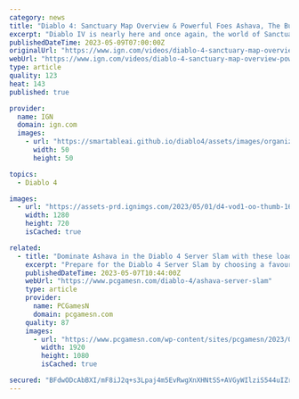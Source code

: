 ```yaml
---
category: news
title: "Diablo 4: Sanctuary Map Overview & Powerful Foes Ashava, The Butcher, and More"
excerpt: "Diablo IV is nearly here and once again, the world of Sanctuary is at risk of being overrun by the Daughter of Hatred herself – Lilith! Her hordes of demons have overrun the sprawling open-world of ..."
publishedDateTime: 2023-05-09T07:00:00Z
originalUrl: "https://www.ign.com/videos/diablo-4-sanctuary-map-overview-powerful-foes-ashava-the-butcher-and-more"
webUrl: "https://www.ign.com/videos/diablo-4-sanctuary-map-overview-powerful-foes-ashava-the-butcher-and-more"
type: article
quality: 123
heat: 143
published: true

provider:
  name: IGN
  domain: ign.com
  images:
    - url: "https://smartableai.github.io/diablo4/assets/images/organizations/ign.com-50x50.jpg"
      width: 50
      height: 50

topics:
  - Diablo 4

images:
  - url: "https://assets-prd.ignimgs.com/2023/05/01/d4-vod1-oo-thumb-1682966723073.png?width=1280"
    width: 1280
    height: 720
    isCached: true

related:
  - title: "Dominate Ashava in the Diablo 4 Server Slam with these loadouts"
    excerpt: "Prepare for the Diablo 4 Server Slam by choosing a favourite build ahead of time, giving you the best chance to defeat the world boss for a bonus mount trophy."
    publishedDateTime: 2023-05-07T10:44:00Z
    webUrl: "https://www.pcgamesn.com/diablo-4/ashava-server-slam"
    type: article
    provider:
      name: PCGamesN
      domain: pcgamesn.com
    quality: 87
    images:
      - url: "https://www.pcgamesn.com/wp-content/sites/pcgamesn/2023/05/diablo-4-server-slam-cry-of-ashava-mount-trophy-build.jpg"
        width: 1920
        height: 1080
        isCached: true

secured: "BFdwODcAbBXI/mF8iJ2q+s3Lpaj4m5EvRwgXnXHNtSS+AVGyWIlziS544uIZrUaOFfgFNKfoU1tRuqtYawPpA3whl7beCaZalFZ1iNmmaxQQdqTkz5fZIHYRg0j75wPZ09Pziy5Yva3a130atrTxTcLySViRAOZfWMkGScpSqZMeJTFyHGCmm1R9Kfl+ThoOCftsWbR/0R71r8yTAVSaU+edxZ51o/vXPSmRC8IAHbQk/HM9vkhmsa4ewOcqsKnE4xan6SS6Hq5kJ2V3kypuX37rKemQwCsOuDu84RJkwDS1s5VsPAB63zHPxaQhrEwOfFwDTv1piG+8Ye7CYcWJMx3ZmU6/K5LHMTXIQDnQABI=;op7Nm+524SAGpEFx3bXrOQ=="
---
```


